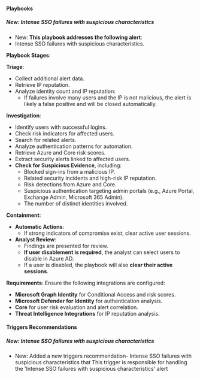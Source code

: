 
#### Playbooks

##### New: Intense SSO failures with suspicious characteristics

- New: **This playbook addresses the following alert**:
- Intense SSO failures with suspicious characteristics.

**Playbook Stages**:

**Triage**:
- Collect additional alert data.
- Retrieve IP reputation.
- Analyze identity count and IP reputation:
  - If failures involve many users and the IP is not malicious, the alert is likely a false positive and will be closed automatically.

**Investigation**:
- Identify users with successful logins.
- Check risk indicators for affected users.
- Search for related alerts.
- Analyze authentication patterns for automation.
- Retrieve Azure and Core risk scores.
- Extract security alerts linked to affected users.
- **Check for Suspicious Evidence**, including:
  - Blocked sign-ins from a malicious IP.
  - Related security incidents and high-risk IP reputation.
  - Risk detections from Azure and Core.
  - Suspicious authentication targeting admin portals (e.g., Azure Portal, Exchange Admin, Microsoft 365 Admin).
  - The number of distinct identities involved.

**Containment**:
- **Automatic Actions**:
  - If strong indicators of compromise exist, clear active user sessions.
- **Analyst Review**:
  - Findings are presented for review.
  - **If user disablement is required**, the analyst can select users to disable in Azure AD.
  - If a user is disabled, the playbook will also **clear their active sessions**.

**Requirements**:
Ensure the following integrations are configured:
- **Microsoft Graph Identity** for Conditional Access and risk scores.
- **Microsoft Defender for Identity** for authentication analysis.
- **Core** for user risk evaluation and alert correlation.
- **Threat Intelligence Integrations** for IP reputation analysis.


#### Triggers Recommendations

##### New: Intense SSO failures with suspicious characteristics

- New: Added a new triggers recommendation- Intense SSO failures with suspicious characteristics that This trigger is responsible for handling the 'Intense SSO failures with suspicious characteristics' alert
